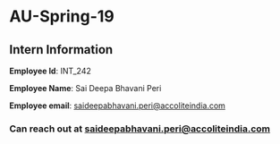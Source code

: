 # AU-Spring-19

## Intern Information

**Employee Id**: INT_242

**Employee Name**: Sai Deepa Bhavani Peri

**Employee email**: saideepabhavani.peri@accoliteindia.com

### Can reach out at saideepabhavani.peri@accoliteindia.com
